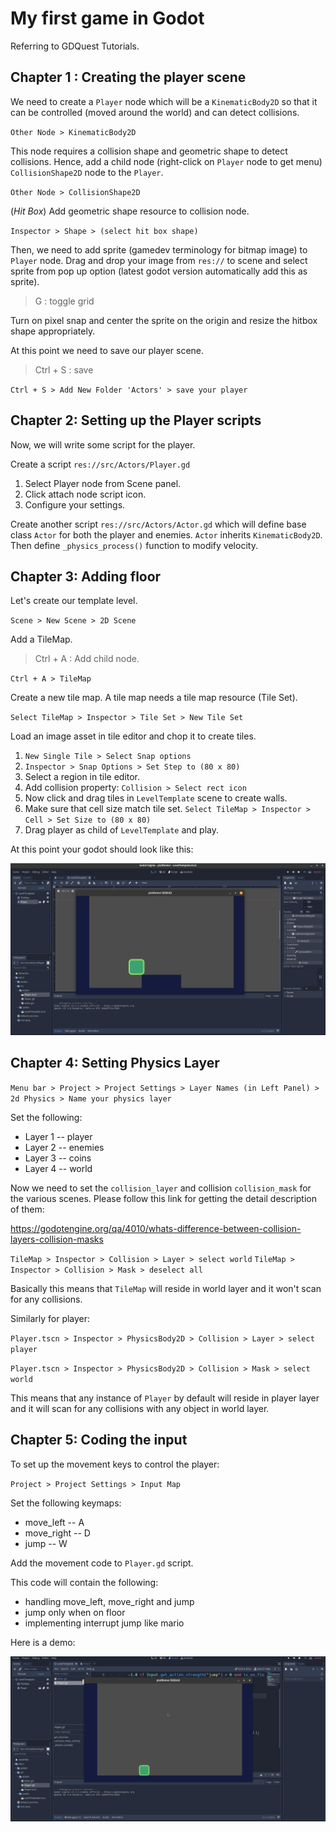 # My first game in Godot

Referring to GDQuest Tutorials.

## Chapter 1 : Creating the player scene

We need to create a `Player` node which will be a `KinematicBody2D` so that it can be controlled (moved around the world) and can detect collisions.

`Other Node > KinematicBody2D`

This node requires a collision shape and geometric shape to detect collisions. Hence, add a child node (right-click on `Player` node to get menu) `CollisionShape2D` node to the `Player`.

`Other Node > CollisionShape2D`

(*Hit Box*) Add geometric shape resource to collision node.

`Inspector > Shape > (select hit box shape)`

Then, we need to add sprite (gamedev terminology for bitmap image) to `Player` node. Drag and drop your image from `res://` to scene and select sprite from pop up option (latest godot version automatically add this as sprite).

> G : toggle grid

Turn on pixel snap and center the sprite on the origin and resize the hitbox shape appropriately.

At this point we need to save our player scene. 

> Ctrl + S : save

`Ctrl + S > Add New Folder 'Actors' > save your player`


## Chapter 2: Setting up the Player scripts

Now, we will write some script for the player.


Create a script `res://src/Actors/Player.gd`

1. Select Player node from Scene panel.
2. Click attach node script icon.
3. Configure your settings.

Create another script `res://src/Actors/Actor.gd` which will define base class `Actor` for both the player and enemies. `Actor` inherits `KinematicBody2D`. Then define `_physics_process()` function to modify velocity.

## Chapter 3: Adding floor

Let's create our template level.

`Scene > New Scene > 2D Scene`

Add a TileMap.

> Ctrl + A : Add child node.

`Ctrl + A > TileMap`

Create a new tile map. A tile map needs a tile map resource (Tile Set). 

`Select TileMap > Inspector > Tile Set > New Tile Set`

Load an image asset in tile editor and chop it to create tiles.

1. `New Single Tile > Select Snap options`
2. `Inspector > Snap Options > Set Step to (80 x 80)`
3. Select a region in tile editor.
4. Add collision property: `Collision > Select rect icon`
5. Now click and drag tiles in `LevelTemplate` scene to create walls.
6. Make sure that cell size match tile set. `Select TileMap > Inspector > Cell > Set Size to (80 x 80)`
7. Drag player as child of `LevelTemplate` and play.

At this point your godot should look like this:

![chapter3end](./img/chapter3end.png "Added Floor")

## Chapter 4: Setting Physics Layer

`Menu bar > Project > Project Settings > Layer Names (in Left Panel) > 2d Physics > Name your physics layer`

Set the following:

* Layer 1 -- player
* Layer 2 -- enemies
* Layer 3 -- coins
* Layer 4 -- world

Now we need to set the `collision_layer` and collision `collision_mask` for the various scenes. Please follow this link for getting the detail description of them: 

https://godotengine.org/qa/4010/whats-difference-between-collision-layers-collision-masks


`TileMap > Inspector > Collision > Layer > select world`
`TileMap > Inspector > Collision > Mask > deselect all`

Basically this means that `TileMap` will reside in world layer and it won't scan for any collisions.

Similarly for player:

`Player.tscn > Inspector > PhysicsBody2D > Collision > Layer > select player`

`Player.tscn > Inspector > PhysicsBody2D > Collision > Mask > select world`

This means that any instance of `Player` by default will reside in player layer and it will scan for any collisions with any object in world layer.

## Chapter 5: Coding the input

To set up the movement keys to control the player:

`Project > Project Settings > Input Map`

Set the following keymaps:

* move_left -- A
* move_right -- D
* jump -- W

Add the movement code to `Player.gd` script.

This code will contain the following:

* handling move_left, move_right and jump
* jump only when on floor 
* implementing interrupt jump like mario

Here is a demo:

![coding the input](./img/chapter5demo.gif "coding the input")
